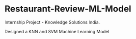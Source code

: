 # Restaurant-Review-ML-Model
Internship Project - Knowledge Solutions India.

Designed a KNN and SVM Machine Learning Model
